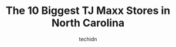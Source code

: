 ---
layout: ampstory
image: https://i0.wp.com/www.depkes.org/wp-content/uploads/2023/06/tj-maxx-0-in-north-carolina-1685967891.jpeg?resize=640,853
author: techidn
featured: false
description: Discover the impressive array of TJ Maxx options in North Carolina, where you can find 10 of the largest TJ Maxx establishments in the area. From renowned classics to hidden gems, North Caro
title: The 10 Biggest TJ Maxx Stores in North Carolina
cover:
   title: The 10 Biggest TJ Maxx Stores in North Carolina
   subtitle: Rickpate
   background: https://www.depkes.org/wp-content/uploads/2023/06/tj-maxx-0-in-north-carolina-1685967891.jpeg

pages: 
 - layout: thirds
   top: <h1>#1 T.J. Maxx</h1>
   bottom: "<p>Great store!! Walk in for a few things and always find great deals on more than I need..and you can find stuff on sale if you look.</p>"
   background: https://www.depkes.org/wp-content/uploads/2023/06/tj-maxx-1-in-north-carolina-1685967891.jpeg
   backgroundblur: true
 - layout: thirds
   top: <h1>#2 T.J. Maxx</h1>
   bottom: "<p>265 Eastchester Dr, High Point, NC 27262, United States</p>"
   background: https://www.depkes.org/wp-content/uploads/2023/06/tj-maxx-2-in-north-carolina-1685967891.jpeg
   cta:
      link: https://www.depkes.org/blog/the-10-biggest-tj-maxx-stores-in-north-carolina/
      text: The 10 Biggest TJ Maxx Stores in North Carolina
 - layout: thirds
   top: <h1>#3 T.J. Maxx</h1>
   bottom: "<p>3033 Market Center Drive, Morrisville, NC 27560, United States</p>"
   background: https://www.depkes.org/wp-content/uploads/2023/06/tj-maxx-3-in-north-carolina-1685967891.jpeg
   cta:
      link: https://www.depkes.org/blog/the-10-biggest-tj-maxx-stores-in-north-carolina/
      text: The 10 Biggest TJ Maxx Stores in North Carolina
 - layout: thirds
   top: <h1>#4 T.J. Maxx</h1>
   bottom: "<p>2210 S Croatan Hwy, Nags Head, NC 27959, United States</p>"
   background: https://images.unsplash.com/photo-1547366785-564103df7e13?ixlib=rb-4.0.3&ixid=MnwxMjA3fDB8MHxwaG90by1wYWdlfHx8fGVufDB8fHx8&auto=format&fit=crop&w=640&h=853&q=80
   cta:
      link: https://www.depkes.org/blog/the-10-biggest-tj-maxx-stores-in-north-carolina/
      text: The 10 Biggest TJ Maxx Stores in North Carolina
 - layout: thirds
   top: <h1>#5 T.J. Maxx</h1>
   bottom: "<p>4600 Chapel Hill Blvd, Durham, NC 27707, United States</p>"
   background: https://images.unsplash.com/photo-1618005182384-a83a8bd57fbe?ixlib=rb-4.0.3&ixid=MnwxMjA3fDB8MHxwaG90by1wYWdlfHx8fGVufDB8fHx8&auto=format&fit=crop&w=640&h=853&q=80
   cta:
      link: https://www.depkes.org/blog/the-10-biggest-tj-maxx-stores-in-north-carolina/
      text: The 10 Biggest TJ Maxx Stores in North Carolina
 - layout: thirds
   top: <h1>#6 T.J. Maxx</h1>
   bottom: "<p>4726 South Blvd, Charlotte, NC 28217, United States</p>"
   background: https://images.unsplash.com/photo-1564951434112-64d74cc2a2d7?ixlib=rb-4.0.3&ixid=MnwxMjA3fDB8MHxwaG90by1wYWdlfHx8fGVufDB8fHx8&auto=format&fit=crop&w=640&h=853&q=80
   cta:
      link: https://www.depkes.org/blog/the-10-biggest-tj-maxx-stores-in-north-carolina/
      text: The 10 Biggest TJ Maxx Stores in North Carolina
 - layout: thirds
   top: <h1>#7 T.J. Maxx</h1>
   bottom: "<p>2829 Battleground Ave, Greensboro, NC 27408, United States</p>"
   background: https://images.unsplash.com/photo-1534312527009-56c7016453e6?ixlib=rb-4.0.3&ixid=MnwxMjA3fDB8MHxwaG90by1wYWdlfHx8fGVufDB8fHx8&auto=format&fit=crop&w=640&h=853&q=80
   cta:
      link: https://www.depkes.org/blog/the-10-biggest-tj-maxx-stores-in-north-carolina/
      text: The 10 Biggest TJ Maxx Stores in North Carolina
 - layout: thirds
   middle: Continue reading...
   background: https://images.unsplash.com/photo-1553949345-eb786bb3f7ba?ixlib=rb-4.0.3&ixid=MnwxMjA3fDB8MHxwaG90by1wYWdlfHx8fGVufDB8fHx8&auto=format&fit=crop&w=640&h=853&q=80
   cta:
      link: https://www.depkes.org/blog/the-10-biggest-tj-maxx-stores-in-north-carolina/
      text: The 10 Biggest TJ Maxx Stores in North Carolina
      
---
